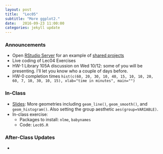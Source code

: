 ```yaml
---
layout: post
title:  "Lec05"
subtitle: "More ggplot2."
date:   2016-09-23 11:00:00
categories: jekyll update
---
```




### Announcements

* Open <a target="_blank" class="page-link" href="https://rstudio.middlebury.edu/s/a74eb91e75a57102701c6/">RStudio Server</a> for an example
of [shared projects](https://support.rstudio.com/hc/en-us/articles/211659737-Sharing-Projects-in-RStudio-Server-Pro)
* Live coding of Lec04 Exercises
* HW-1 Library 105A discussion on Wed 10/12: some of you will be presenting. I'll let you know who a couple of days before.
* HW-0 completion times `hist(c(60, 20, 30, 10, 40, 15, 10, 10, 20, 60, 7, 10, 30, 10, 15), xlab="time in minutes", main="")`



### In-Class

* <a href = "http://htmlpreview.github.io/?https://raw.githubusercontent.com/2016-09-Middlebury-Data-Science/Topics/master/Lec05%20More%20ggplot2/Lec05.html" target = "_blank">Slides</a>:
More geometries including `geom_line()`, `geom_smooth()`, and `geom_histogram()`. Also setting the group aesthetic `aes(group=VARIABLE)`.
* In-class exercise:
    + Packages to install: `nlme`, `babynames`
    + Code: `Lec05.R`


### After-Class Updates

*
